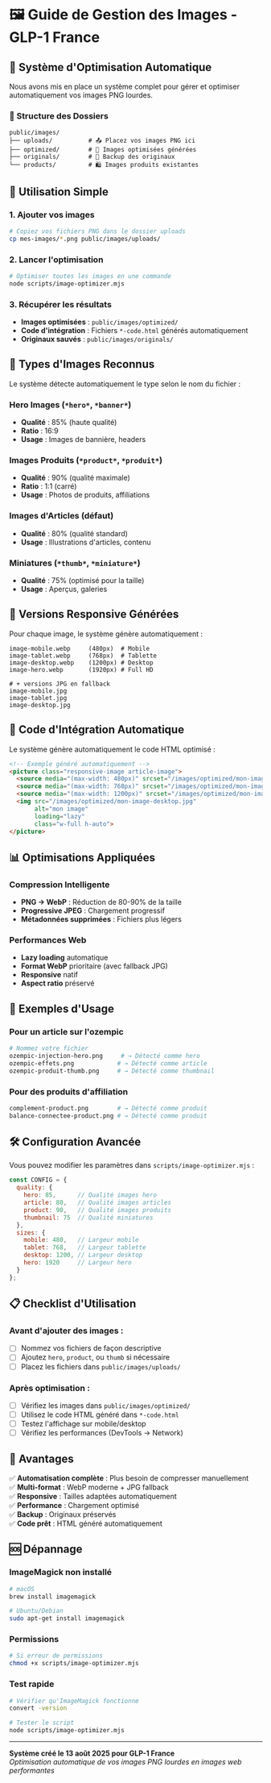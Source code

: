 # 🖼️ Guide de Gestion des Images - GLP-1 France

## 🎯 Système d'Optimisation Automatique

Nous avons mis en place un système complet pour gérer et optimiser automatiquement vos images PNG lourdes.

### 📁 Structure des Dossiers

```
public/images/
├── uploads/          # 📤 Placez vos images PNG ici
├── optimized/        # 🎯 Images optimisées générées
├── originals/        # 💾 Backup des originaux
└── products/         # 🛍️ Images produits existantes
```

## 🚀 Utilisation Simple

### 1. Ajouter vos images
```bash
# Copiez vos fichiers PNG dans le dossier uploads
cp mes-images/*.png public/images/uploads/
```

### 2. Lancer l'optimisation
```bash
# Optimiser toutes les images en une commande
node scripts/image-optimizer.mjs
```

### 3. Récupérer les résultats
- **Images optimisées** : `public/images/optimized/`
- **Code d'intégration** : Fichiers `*-code.html` générés automatiquement
- **Originaux sauvés** : `public/images/originals/`

## 🎨 Types d'Images Reconnus

Le système détecte automatiquement le type selon le nom du fichier :

### Hero Images (`*hero*`, `*banner*`)
- **Qualité** : 85% (haute qualité)
- **Ratio** : 16:9
- **Usage** : Images de bannière, headers

### Images Produits (`*product*`, `*produit*`)
- **Qualité** : 90% (qualité maximale)
- **Ratio** : 1:1 (carré)
- **Usage** : Photos de produits, affiliations

### Images d'Articles (défaut)
- **Qualité** : 80% (qualité standard)
- **Usage** : Illustrations d'articles, contenu

### Miniatures (`*thumb*`, `*miniature*`)
- **Qualité** : 75% (optimisé pour la taille)
- **Usage** : Aperçus, galeries

## 📱 Versions Responsive Générées

Pour chaque image, le système génère automatiquement :

```
image-mobile.webp     (480px)  # Mobile
image-tablet.webp     (768px)  # Tablette
image-desktop.webp    (1200px) # Desktop
image-hero.webp       (1920px) # Full HD

# + versions JPG en fallback
image-mobile.jpg
image-tablet.jpg
image-desktop.jpg
```

## 🔧 Code d'Intégration Automatique

Le système génère automatiquement le code HTML optimisé :

```html
<!-- Exemple généré automatiquement -->
<picture class="responsive-image article-image">
  <source media="(max-width: 480px)" srcset="/images/optimized/mon-image-mobile.webp" type="image/webp">
  <source media="(max-width: 768px)" srcset="/images/optimized/mon-image-tablet.webp" type="image/webp">
  <source media="(max-width: 1200px)" srcset="/images/optimized/mon-image-desktop.webp" type="image/webp">
  <img src="/images/optimized/mon-image-desktop.jpg" 
       alt="mon image" 
       loading="lazy" 
       class="w-full h-auto">
</picture>
```

## 📊 Optimisations Appliquées

### Compression Intelligente
- **PNG → WebP** : Réduction de 80-90% de la taille
- **Progressive JPEG** : Chargement progressif
- **Métadonnées supprimées** : Fichiers plus légers

### Performances Web
- **Lazy loading** automatique
- **Format WebP** prioritaire (avec fallback JPG)
- **Responsive** natif
- **Aspect ratio** préservé

## 🎯 Exemples d'Usage

### Pour un article sur l'ozempic
```bash
# Nommez votre fichier
ozempic-injection-hero.png     # → Détecté comme hero
ozempic-effets.png            # → Détecté comme article
ozempic-produit-thumb.png     # → Détecté comme thumbnail
```

### Pour des produits d'affiliation
```bash
complement-product.png        # → Détecté comme produit
balance-connectee-product.png # → Détecté comme produit
```

## 🛠️ Configuration Avancée

Vous pouvez modifier les paramètres dans `scripts/image-optimizer.mjs` :

```javascript
const CONFIG = {
  quality: {
    hero: 85,      // Qualité images hero
    article: 80,   // Qualité images articles
    product: 90,   // Qualité images produits
    thumbnail: 75  // Qualité miniatures
  },
  sizes: {
    mobile: 480,   // Largeur mobile
    tablet: 768,   // Largeur tablette
    desktop: 1200, // Largeur desktop
    hero: 1920     // Largeur hero
  }
};
```

## 📋 Checklist d'Utilisation

### Avant d'ajouter des images :
- [ ] Nommez vos fichiers de façon descriptive
- [ ] Ajoutez `hero`, `product`, ou `thumb` si nécessaire
- [ ] Placez les fichiers dans `public/images/uploads/`

### Après optimisation :
- [ ] Vérifiez les images dans `public/images/optimized/`
- [ ] Utilisez le code HTML généré dans `*-code.html`
- [ ] Testez l'affichage sur mobile/desktop
- [ ] Vérifiez les performances (DevTools → Network)

## 🎉 Avantages

✅ **Automatisation complète** : Plus besoin de compresser manuellement  
✅ **Multi-format** : WebP moderne + JPG fallback  
✅ **Responsive** : Tailles adaptées automatiquement  
✅ **Performance** : Chargement optimisé  
✅ **Backup** : Originaux préservés  
✅ **Code prêt** : HTML généré automatiquement  

## 🆘 Dépannage

### ImageMagick non installé
```bash
# macOS
brew install imagemagick

# Ubuntu/Debian
sudo apt-get install imagemagick
```

### Permissions
```bash
# Si erreur de permissions
chmod +x scripts/image-optimizer.mjs
```

### Test rapide
```bash
# Vérifier qu'ImageMagick fonctionne
convert -version

# Tester le script
node scripts/image-optimizer.mjs
```

---

**Système créé le 13 août 2025 pour GLP-1 France**  
*Optimisation automatique de vos images PNG lourdes en images web performantes*
